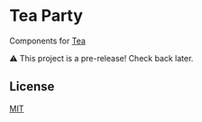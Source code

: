 # Tea Party

Components for [Tea](https://github.com/charmbraclet/tea)

⚠️  This project is a pre-release! Check back later.

## License

[MIT](https://github.com/charmbracelet/teaparty/raw/master/LICENSE)
